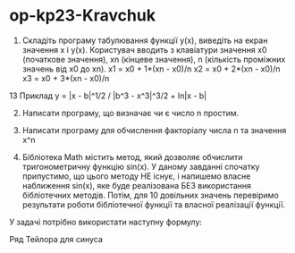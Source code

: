 # op-kp23-Kravchuk
1.	Складіть програму табулювання функції y(x), виведіть на екран значення x і y(x). 
Користувач вводить з клавіатури значення x0 (початкове значення), xn (кінцеве значення), n (кількість проміжних значень від x0 до xn). 
x1 = x0 + 1*(xn - x0)/n
x2 = x0 + 2*(xn - x0)/n
x3 = x0 + 3*(xn - x0)/n 

13 Приклад
y = |x - b|^1/2 / |b^3 - x^3|^3/2 + ln|x - b|

2.	Написати програму, що визначає чи є число n  простим. 

3.	Написати програму для обчислення факторіалу числа n та значення x^n

4.	Бібліотека Math містить метод, який дозволяє обчислити тригонометричну 
функцію sin(x). У даному завданні спочатку припустимо, що цього методу НЕ існує, 
і напишемо власне наближення sin(x), яке буде реалізована БЕЗ використання 
бібліотечних методів. Потім, для 10 довільних значень перевіримо результати роботи 
бібліотечної функції та власної реалізації функції.

У задачі потрібно використати наступну формулу:

Ряд Тейлора для синуса

